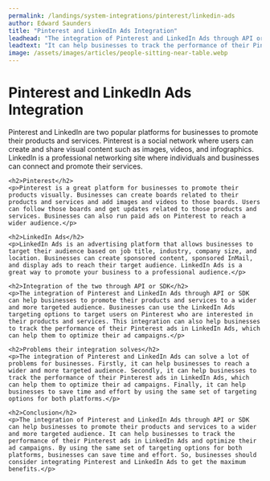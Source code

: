 ```yaml
---
permalink: /landings/system-integrations/pinterest/linkedin-ads
author: Edward Saunders
title: "Pinterest and LinkedIn Ads Integration"
leadhead: "The integration of Pinterest and LinkedIn Ads through API or SDK can help businesses to promote their products and services to a wider and more targeted audience"
leadtext: "It can help businesses to track the performance of their Pinterest ads in LinkedIn Ads and optimize their ad campaigns. By using the same set of targeting options for both platforms, businesses can save time and effort. So, businesses should consider integrating Pinterest and LinkedIn Ads to get the maximum benefits."
image: /assets/images/articles/people-sitting-near-table.webp
---
```

<div class="arttext">	<h1>Pinterest and LinkedIn Ads Integration</h1>
	<p>Pinterest and LinkedIn are two popular platforms for businesses to promote their products and services. Pinterest is a social network where users can create and share visual content such as images, videos, and infographics. LinkedIn is a professional networking site where individuals and businesses can connect and promote their services.</p>
	
	<h2>Pinterest</h2>
	<p>Pinterest is a great platform for businesses to promote their products visually. Businesses can create boards related to their products and services and add images and videos to those boards. Users can follow those boards and get updates related to those products and services. Businesses can also run paid ads on Pinterest to reach a wider audience.</p>
	
	<h2>LinkedIn Ads</h2>
	<p>LinkedIn Ads is an advertising platform that allows businesses to target their audience based on job title, industry, company size, and location. Businesses can create sponsored content, sponsored InMail, and display ads to reach their target audience. LinkedIn Ads is a great way to promote your business to a professional audience.</p>
	
	<h2>Integration of the two through API or SDK</h2>
	<p>The integration of Pinterest and LinkedIn Ads through API or SDK can help businesses to promote their products and services to a wider and more targeted audience. Businesses can use the LinkedIn Ads targeting options to target users on Pinterest who are interested in their products and services. This integration can also help businesses to track the performance of their Pinterest ads in LinkedIn Ads, which can help them to optimize their ad campaigns.</p>
	
	<h2>Problems their integration solves</h2>
	<p>The integration of Pinterest and LinkedIn Ads can solve a lot of problems for businesses. Firstly, it can help businesses to reach a wider and more targeted audience. Secondly, it can help businesses to track the performance of their Pinterest ads in LinkedIn Ads, which can help them to optimize their ad campaigns. Finally, it can help businesses to save time and effort by using the same set of targeting options for both platforms.</p>
	
	<h2>Conclusion</h2>
	<p>The integration of Pinterest and LinkedIn Ads through API or SDK can help businesses to promote their products and services to a wider and more targeted audience. It can help businesses to track the performance of their Pinterest ads in LinkedIn Ads and optimize their ad campaigns. By using the same set of targeting options for both platforms, businesses can save time and effort. So, businesses should consider integrating Pinterest and LinkedIn Ads to get the maximum benefits.</p>
</div>